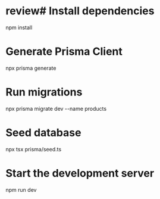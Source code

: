 # review# Install dependencies
npm install

# Generate Prisma Client
npx prisma generate

# Run migrations
npx prisma migrate dev --name products

# Seed database
npx tsx prisma/seed.ts

# Start the development server
npm run dev
